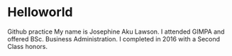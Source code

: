 # Helloworld
Github practice
My name is Josephine Aku Lawson. I attended GIMPA and offered BSc. Business Administration. I completed in 2016 with a Second Class honors.
